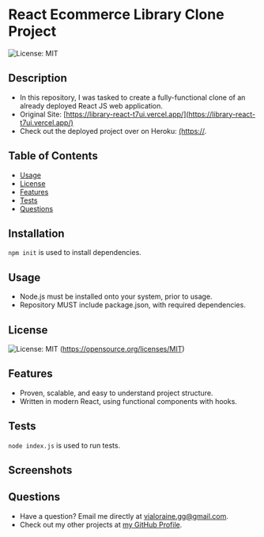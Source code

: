 # React Ecommerce Library Clone Project
  ![License: MIT](https://img.shields.io/badge/License-MIT-yellow.svg)
  ## Description
  * In this repository, I was tasked to create a fully-functional clone of an already deployed React JS web application.
  * Original Site: [https://library-react-t7ui.vercel.app/](https://library-react-t7ui.vercel.app/)
  * Check out the deployed project over on Heroku: [(https://](https://).
  ## Table of Contents
  * [Usage](#usage)
  * [License](#license)
  * [Features](#features)
  * [Tests](#tests)
  * [Questions](#questions)
  ## Installation
  ```npm init``` is used to install dependencies.
  ## Usage
  * Node.js must be installed onto your system, prior to usage. 
  * Repository MUST include package.json, with required dependencies.
  ## License
  ![License: MIT](https://img.shields.io/badge/License-MIT-yellow.svg)
  (https://opensource.org/licenses/MIT)
  ## Features
  * Proven, scalable, and easy to understand project structure. 
  * Written in modern React, using functional components with hooks.
  ## Tests
  ```node index.js``` is used to run tests.
  ## Screenshots
  ## Questions
  * Have a question? Email me directly at vialoraine.gg@gmail.com.
  * Check out my other projects at [my GitHub Profile](https://github.com/vialoraine).